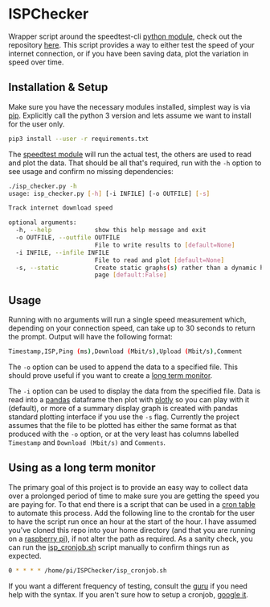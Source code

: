 # ISPChecker

Wrapper script around the speedtest-cli [python module](https://pypi.org/project/speedtest-cli/), check out the repository [here](https://github.com/sivel/speedtest-cli).
This script provides a way to either test the speed of your internet connection, or if you have been saving data, plot the variation in speed over time.

## Installation & Setup

Make sure you have the necessary modules installed, simplest way is via [pip](https://packaging.python.org/tutorials/installing-packages/#installing-from-pypi).
Explicitly call the python 3 version and lets assume we want to install for the user only.

```bash
pip3 install --user -r requirements.txt
```

The [speedtest module](https://pypi.org/project/speedtest-cli/) will run the actual test, the others are used to read and plot the data.
That should be all that's required, run with the ```-h``` option to see usage and confirm no missing dependencies:

```bash
./isp_checker.py -h
usage: isp_checker.py [-h] [-i INFILE] [-o OUTFILE] [-s]

Track internet download speed

optional arguments:
  -h, --help            show this help message and exit
  -o OUTFILE, --outfile OUTFILE
                        File to write results to [default=None]
  -i INFILE, --infile INFILE
                        File to read and plot [default=None]
  -s, --static          Create static graphs(s) rather than a dynamic html
                        page [default:False]
```

## Usage

Running with no arguments will run a single speed measurement which, depending on your connection speed, can take up to 30 seconds to return the prompt.
Output will have the following format:

```bash
Timestamp,ISP,Ping (ms),Download (Mbit/s),Upload (Mbit/s),Comment
```

The ```-o``` option can be used to append the data to a specified file.
This should prove useful if you want to create a [long term monitor](#using-as-a-long-term-monitor).

The ```-i``` option can be used to display the data from the specified file.
Data is read into a [pandas](https://pandas.pydata.org/) dataframe then plot with [plotly](https://plot.ly/python/) so you can play with it (default), or more of a summary display graph is created with pandas standard plotting interface if you use the ```-s``` flag.
Currently the project assumes that the file to be plotted has either the same format as that produced with the ```-o``` option, or at the very least has columns labelled ```Timestamp``` and ```Download (Mbit/s)``` and ```Comments```.

## Using as a long term monitor

The primary goal of this project is to provide an easy way to collect data over a prolonged period of time to make sure you are getting the speed you are paying for.
To that end there is a script that can be used in a [cron table](https://en.wikipedia.org/wiki/Cron) to automate this process.
Add the following line to the crontab for the user to have the script run once an hour at the start of the hour.
I have assumed you've cloned this repo into your home directory (and that you are running on a [raspberry pi](https://www.raspberrypi.org/)), if not alter the path as required.
As a sanity check, you can run the [isp_cronjob.sh]() script manually to confirm things run as expected.

```bash
0 * * * * /home/pi/ISPChecker/isp_cronjob.sh
```
If you want a different frequency of testing, consult the [guru](https://crontab.guru/) if you need help with the syntax.
If you aren't sure how to setup a cronjob, [google it](https://askubuntu.com/questions/2368/how-do-i-set-up-a-cron-job).
